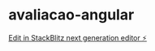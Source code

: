 # avaliacao-angular

[Edit in StackBlitz next generation editor ⚡️](https://stackblitz.com/~/github.com/pastoriana/avaliacao-angular)